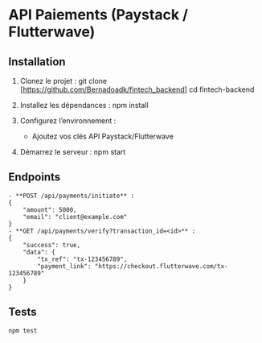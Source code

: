# API Paiements (Paystack / Flutterwave)

## Installation
1. Clonez le projet :
    git clone [<https://github.com/Bernadoadk/fintech_backend>] cd fintech-backend

2. Installez les dépendances :
    npm install

3. Configurez l’environnement :
    - Ajoutez vos clés API Paystack/Flutterwave

4. Démarrez le serveur :
    npm start


## Endpoints
    - **POST /api/payments/initiate** :
    {
        "amount": 5000,
        "email": "client@example.com"
    }
    - **GET /api/payments/verify?transaction_id=<id>** :
    {
        "success": true,
        "data": {
            "tx_ref": "tx-123456789",
            "payment_link": "https://checkout.flutterwave.com/tx-123456789"
        }
    }

## Tests
    npm test
